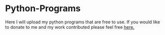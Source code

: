 # Python-Programs
Here I will upload my python programs that are free to use.
If you would like to donate to me and my work contributed please feel free <a href="https://paypal.me/DillonPines?locale.x=en_US">here.</a></em></span></p>
